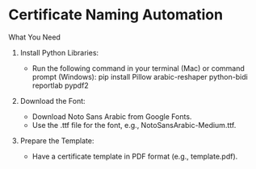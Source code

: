 # Certificate Naming Automation

What You Need

1. Install Python Libraries: 
   - Run the following command in your terminal (Mac) or command prompt (Windows):
           pip install Pillow arabic-reshaper python-bidi reportlab pypdf2
   
3. Download the Font:
   - Download Noto Sans Arabic from Google Fonts.
   - Use the .ttf file for the font, e.g., NotoSansArabic-Medium.ttf.

4. Prepare the Template:
   - Have a certificate template in PDF format (e.g., template.pdf).
